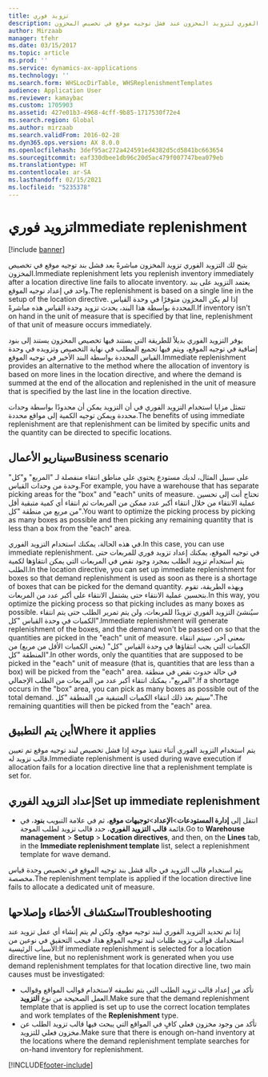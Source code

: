 ```yaml
---
title: تزويد فوري
description: يصف هذا الموضوع كيف يمكنك استخدام التزويد الفوري لتزويد المخزون عند فشل توجيه موقع في تخصيص المخزون.
author: Mirzaab
manager: tfehr
ms.date: 03/15/2017
ms.topic: article
ms.prod: ''
ms.service: dynamics-ax-applications
ms.technology: ''
ms.search.form: WHSLocDirTable, WHSReplenishmentTemplates
audience: Application User
ms.reviewer: kamaybac
ms.custom: 1705903
ms.assetid: 427e01b3-4968-4cff-9b85-1717530f72e4
ms.search.region: Global
ms.author: mirzaab
ms.search.validFrom: 2016-02-28
ms.dyn365.ops.version: AX 8.0.0
ms.openlocfilehash: 3def95ac272a424591ed4382d5cd5841bc663654
ms.sourcegitcommit: eaf330dbee1db96c20d5ac479f007747bea079eb
ms.translationtype: HT
ms.contentlocale: ar-SA
ms.lasthandoff: 02/15/2021
ms.locfileid: "5235378"
---
```

# <a name="immediate-replenishment"></a><span data-ttu-id="813c4-103">تزويد فوري</span><span class="sxs-lookup"><span data-stu-id="813c4-103">Immediate replenishment</span></span>

[!include [banner](../includes/banner.md)]

<span data-ttu-id="813c4-104">يتيح لك التزويد الفوري تزويد المخزون مباشرةً بعد فشل بند توجيه موقع في تخصيص المخزون.</span><span class="sxs-lookup"><span data-stu-id="813c4-104">Immediate replenishment lets you replenish inventory immediately after a location directive line fails to allocate inventory.</span></span> <span data-ttu-id="813c4-105">يعتمد التزويد على بند واحد في إعداد توجيه الموقع.</span><span class="sxs-lookup"><span data-stu-id="813c4-105">The replenishment is based on a single line in the setup of the location directive.</span></span> <span data-ttu-id="813c4-106">إذا لم يكن المخزون متوفرًا في وحدة القياس المحددة بواسطة هذا البند، يحدث تزويد وحدة القياس هذه مباشرةً.</span><span class="sxs-lookup"><span data-stu-id="813c4-106">If inventory isn't on hand in the unit of measure that is specified by that line, replenishment of that unit of measure occurs immediately.</span></span>

<span data-ttu-id="813c4-107">يوفر التزويد الفوري بديلاً للطريقة التي يستند فيها تخصيص المخزون يستند إلى بنود إضافية في توجيه الموقع، ويتم فيها تجميع المطلب في نهاية التخصيص وتزويده في وحدة القياس المحددة بواسطة البند الأخير في توجيه الموقع.</span><span class="sxs-lookup"><span data-stu-id="813c4-107">Immediate replenishment provides an alternative to the method where the allocation of inventory is based on more lines in the location directive, and where the demand is summed at the end of the allocation and replenished in the unit of measure that is specified by the last line in the location directive.</span></span>

<span data-ttu-id="813c4-108">تتمثل مزايا استخدام التزويد الفوري في أن التزويد يمكن أن محدودًا بواسطة وحدات محددة ويمكن توجيه الكمية إلى مواقع محددة.</span><span class="sxs-lookup"><span data-stu-id="813c4-108">The benefits of using immediate replenishment are that replenishment can be limited by specific units and the quantity can be directed to specific locations.</span></span>

## <a name="business-scenario"></a><span data-ttu-id="813c4-109">سيناريو الأعمال</span><span class="sxs-lookup"><span data-stu-id="813c4-109">Business scenario</span></span>

<span data-ttu-id="813c4-110">على سبيل المثال، لديك مستودع يحتوي على مناطق انتقاء منفصلة لـ "المربع" و"كل" وحدة من وحدات القياس.</span><span class="sxs-lookup"><span data-stu-id="813c4-110">For example, you have a warehouse that has separate picking areas for the "box" and "each" units of measure.</span></span> <span data-ttu-id="813c4-111">تحتاج أنت إلى تحسين عملية الانتقاء من خلال انتقاء أكبر عدد ممكن من المربعات ثم انتقاء أي كمية متبقية أقل من مربع من منطقة "كل".</span><span class="sxs-lookup"><span data-stu-id="813c4-111">You want to optimize the picking process by picking as many boxes as possible and then picking any remaining quantity that is less than a box from the "each" area.</span></span>

<span data-ttu-id="813c4-112">في هذه الحالة، يمكنك استخدام التزويد الفوري.</span><span class="sxs-lookup"><span data-stu-id="813c4-112">In this case, you can use immediate replenishment.</span></span> <span data-ttu-id="813c4-113">في توجيه الموقع، يمكنك إعداد تزويد فوري للمربعات حتى يتم استخدام تزويد الطلب بمجرد وجود نقص في المربعات التي يمكن انتقاؤها لكمية الطلب.</span><span class="sxs-lookup"><span data-stu-id="813c4-113">In the location directive, you can set up immediate replenishment for boxes so that demand replenishment is used as soon as there is a shortage of boxes that can be picked for the demand quantity.</span></span> <span data-ttu-id="813c4-114">وبهذه الطريقة، تقوم بتحسين عملية الانتقاء حتى يشتمل الانتقاء على أكبر عدد من المربعات.</span><span class="sxs-lookup"><span data-stu-id="813c4-114">In this way, you optimize the picking process so that picking includes as many boxes as possible.</span></span> <span data-ttu-id="813c4-115">سيُنشئ التزويد الفوري تزويدًا للمربعات، ولن يتم تمرير الطلب حتى يتم انتقاء الكميات في وحدة القياس "كل".</span><span class="sxs-lookup"><span data-stu-id="813c4-115">Immediate replenishment will generate replenishment of the boxes, and the demand won't be passed on so that the quantities are picked in the "each" unit of measure.</span></span> <span data-ttu-id="813c4-116">بمعنى آخر، سيتم انتقاء الكميات التي يجب انتقاؤها في وحدة القياس "كل" (يعني الكميات الأقل من مربع) من المنطقة "كل".</span><span class="sxs-lookup"><span data-stu-id="813c4-116">In other words, only the quantities that are supposed to be picked in the "each" unit of measure (that is, quantities that are less than a box) will be picked from the "each" area.</span></span> <span data-ttu-id="813c4-117">في حالة حدوث نقص في منطقة "المربع"، يمكنك انتقاء أكبر عدد من المربعات من الطلب الإجمالي.</span><span class="sxs-lookup"><span data-stu-id="813c4-117">If a shortage occurs in the "box" area, you can pick as many boxes as possible out of the total demand.</span></span> <span data-ttu-id="813c4-118">سيتم بعد ذلك انتقاء الكميات المتبقية من المنطقة "كل".</span><span class="sxs-lookup"><span data-stu-id="813c4-118">The remaining quantities will then be picked from the "each" area.</span></span>

## <a name="where-it-applies"></a><span data-ttu-id="813c4-119">أين يتم التطبيق</span><span class="sxs-lookup"><span data-stu-id="813c4-119">Where it applies</span></span>

<span data-ttu-id="813c4-120">يتم استخدام التزويد الفوري أثناء تنفيذ موجة إذا فشل تخصيص لبند توجيه موقع تم تعيين قالب تزويد له.</span><span class="sxs-lookup"><span data-stu-id="813c4-120">Immediate replenishment is used during wave execution if allocation fails for a location directive line that a replenishment template is set for.</span></span>

## <a name="set-up-immediate-replenishment"></a><span data-ttu-id="813c4-121">إعداد التزويد الفوري</span><span class="sxs-lookup"><span data-stu-id="813c4-121">Set up immediate replenishment</span></span>

- <span data-ttu-id="813c4-122">انتقل إلى **إدارة المستودعات**\>**الإعداد**\>**توجيهات موقع**، ثم في علامة التبويب **بنود**، في قائمة **قالب التزويد الفوري**، حدد قالب تزويد لطلب الموجة.</span><span class="sxs-lookup"><span data-stu-id="813c4-122">Go to **Warehouse management** \> **Setup** \> **Location directives**, and then, on the **Lines** tab, in the **Immediate replenishment template** list, select a replenishment template for wave demand.</span></span>

<span data-ttu-id="813c4-123">يتم استخدام قالب التزويد في حالة فشل بند توجيه الموقع في تخصيص وحدة قياس مخصصة.</span><span class="sxs-lookup"><span data-stu-id="813c4-123">The replenishment template is applied if the location directive line fails to allocate a dedicated unit of measure.</span></span>

## <a name="troubleshooting"></a><span data-ttu-id="813c4-124">استكشاف الأخطاء وإصلاحها</span><span class="sxs-lookup"><span data-stu-id="813c4-124">Troubleshooting</span></span>

<span data-ttu-id="813c4-125">إذا تم تحديد التزويد الفوري لبند توجيه موقع، ولكن لم يتم إنشاء أي عمل تزويد عند استخدامك قوالب تزويد طلبات لبند توجيه الموقع هذا، فيجب التحقيق في نوعين من الأسباب الرئيسية:</span><span class="sxs-lookup"><span data-stu-id="813c4-125">If immediate replenishment is selected for a location directive line, but no replenishment work is generated when you use demand replenishment templates for that location directive line, two main causes must be investigated:</span></span>

- <span data-ttu-id="813c4-126">تأكد من إعداد قالب تزويد الطلب التي يتم تطبيقه لاستخدام قوالب المواقع وقوالب العمل الصحيحة من نوع **التزويد**.</span><span class="sxs-lookup"><span data-stu-id="813c4-126">Make sure that the demand replenishment template that is applied is set up to use the correct location templates and work templates of the **Replenishment** type.</span></span>
- <span data-ttu-id="813c4-127">تأكد من وجود مخزون فعلى كافٍ في المواقع التي يبحث فيها قالب تزويد الطلب عن مخزون فعلي للتزويد.</span><span class="sxs-lookup"><span data-stu-id="813c4-127">Make sure that there is enough on-hand inventory at the locations where the demand replenishment template searches for on-hand inventory for replenishment.</span></span>


[!INCLUDE[footer-include](../../includes/footer-banner.md)]